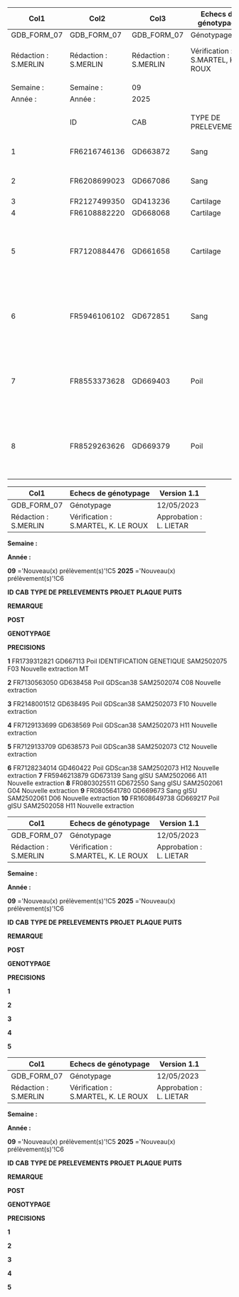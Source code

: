 |Col1|Col2|Col3|Echecs de génotypage|Col5|Col6|Col7|Version 1.1|Col9|Col10|Col11|Col12|
|---|---|---|---|---|---|---|---|---|---|---|---|
|GDB_FORM_07|GDB_FORM_07|GDB_FORM_07|Génotypage|Génotypage|Génotypage|Génotypage|12/05/2023|12/05/2023||||
|Rédaction :<br>S.MERLIN|Rédaction :<br>S.MERLIN|Rédaction :<br>S.MERLIN|Vérification :<br>S.MARTEL, K. LE ROUX|Vérification :<br>S.MARTEL, K. LE ROUX|Vérification :<br>S.MARTEL, K. LE ROUX|Vérification :<br>S.MARTEL, K. LE ROUX|Approbation :<br>L. LIETAR|Approbation :<br>L. LIETAR||||
|||||||||||||
|Semaine :|Semaine :|09||||||||||
|Année :|Année :|2025||||||||||
|||||||||||||
||ID|CAB|TYPE DE PRELEVEMENTS|PROJET|PLAQUE|PUITS|REMARQUE<br>POST<br>GENOTYPAGE|PRECISIONS||||
|1|FR6216746136|GD663872|Sang|gISU|SAM2502077|G12|Nouveau pvt autre que sang|Nouveau pvt autre que sang||||
|2|FR6208699023|GD667086|Sang|gISU|SAM2502077|H12|Nouveau pvt autre que sang|Nouveau pvt autre que sang||||
|3|FR2127499350|GD413236|Cartilage|gISU|SAM2502068|B01|Nouveau pvt|||||
|4|FR6108882220|GD668068|Cartilage|gISU|SAM2502067|D01|Nouveau pvt|||||
|5|FR7120884476|GD661658|Cartilage|gISU|SAM2502068|F04|Nouveau pvt|Doublon G04, même lot, test incompat --> bloqué|Doublon G04, même lot, test incompat --> bloqué|Doublon G04, même lot, test incompat --> bloqué|Doublon G04, même lot, test incompat --> bloqué|
|6|FR5946106102|GD672851|Sang|gISU|SAM2502065|B05|Nouveau pvt|Doublon D04, même lot, test incompat --> bloqué|Doublon D04, même lot, test incompat --> bloqué|Doublon D04, même lot, test incompat --> bloqué|Doublon D04, même lot, test incompat --> bloqué|
|7|FR8553373628|GD669403|Poil|gISU|SAM2502057|D07|Nouveau pvt|Doublon G09, même lot, père compat --> bloqué|Doublon G09, même lot, père compat --> bloqué|Doublon G09, même lot, père compat --> bloqué|Doublon G09, même lot, père compat --> bloqué|
|8|FR8529263626|GD669379|Poil|gISU|SAM2502057|G09|Nouveau pvt|Doublon D07, même lot, aucun test --> bloqué|Doublon D07, même lot, aucun test --> bloqué|Doublon D07, même lot, aucun test --> bloqué|Doublon D07, même lot, aucun test --> bloqué|

|Col1|Echecs de génotypage|Version 1.1|
|---|---|---|
|GDB_FORM_07|Génotypage|12/05/2023|
|Rédaction :<br>S.MERLIN|Vérification :<br>S.MARTEL, K. LE ROUX|Approbation :<br>L. LIETAR|


**Semaine :**

**Année :**


**09** ='Nouveau(x) prélèvement(s)'!C5
**2025** ='Nouveau(x) prélèvement(s)'!C6


**ID** **CAB** **TYPE DE PRELEVEMENTS** **PROJET** **PLAQUE** **PUITS**


**REMARQUE**

**POST**

**GENOTYPAGE**


**PRECISIONS**


**1** FR1739312821 GD667113 Poil IDENTIFICATION GENETIQUE SAM2502075 F03 Nouvelle extraction MT

**2** FR7130563050 GD638458 Poil GDScan38 SAM2502074 C08 Nouvelle extraction

**3** FR2148001512 GD638495 Poil GDScan38 SAM2502073 F10 Nouvelle extraction

**4** FR7129133699 GD638569 Poil GDScan38 SAM2502073 H11 Nouvelle extraction

**5** FR7129133709 GD638573 Poil GDScan38 SAM2502073 C12 Nouvelle extraction

**6** FR7128234014 GD460422 Poil GDScan38 SAM2502073 H12 Nouvelle extraction
**7** FR5946213879 GD673139 Sang gISU SAM2502066 A11 Nouvelle extraction
**8** FR0803025511 GD672550 Sang gISU SAM2502061 G04 Nouvelle extraction
**9** FR0805641780 GD669673 Sang gISU SAM2502061 D06 Nouvelle extraction
**10** FR1608649738 GD669217 Poil gISU SAM2502058 H11 Nouvelle extraction

|Col1|Echecs de génotypage|Version 1.1|
|---|---|---|
|GDB_FORM_07|Génotypage|12/05/2023|
|Rédaction :<br>S.MERLIN|Vérification :<br>S.MARTEL, K. LE ROUX|Approbation :<br>L. LIETAR|


**Semaine :**

**Année :**


**09** ='Nouveau(x) prélèvement(s)'!C5
**2025** ='Nouveau(x) prélèvement(s)'!C6


**ID** **CAB** **TYPE DE PRELEVEMENTS** **PROJET** **PLAQUE** **PUITS**


**REMARQUE**

**POST**

**GENOTYPAGE**


**PRECISIONS**


**1**

**2**

**3**

**4**

**5**

|Col1|Echecs de génotypage|Version 1.1|
|---|---|---|
|GDB_FORM_07|Génotypage|12/05/2023|
|Rédaction :<br>S.MERLIN|Vérification :<br>S.MARTEL, K. LE ROUX|Approbation :<br>L. LIETAR|


**Semaine :**

**Année :**


**09** ='Nouveau(x) prélèvement(s)'!C5
**2025** ='Nouveau(x) prélèvement(s)'!C6


**ID** **CAB** **TYPE DE PRELEVEMENTS** **PROJET** **PLAQUE** **PUITS**


**REMARQUE**

**POST**

**GENOTYPAGE**


**PRECISIONS**


**1**

**2**

**3**

**4**

**5**

